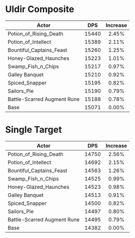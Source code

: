 # Uldir Composite
| Actor | DPS | Increase |
|---|:---:|:---:|
|Potion_of_Rising_Death|15440|2.45%|
|Potion_of_Intellect|15389|2.11%|
|Bountiful_Captains_Feast|15260|1.25%|
|Honey-Glazed_Haunches|15223|1.01%|
|Swamp_Fish_n_Chips|15217|0.97%|
|Galley Banquet|15210|0.92%|
|Spiced_Snapper|15195|0.82%|
|Sailors_Pie|15190|0.79%|
|Battle-Scarred Augment Rune|15188|0.78%|
|Base|15071|0.00%|

# Single Target
| Actor | DPS | Increase |
|---|:---:|:---:|
|Potion_of_Rising_Death|14750|2.56%|
|Potion_of_Intellect|14692|2.15%|
|Bountiful_Captains_Feast|14563|1.26%|
|Swamp_Fish_n_Chips|14525|0.99%|
|Honey-Glazed_Haunches|14523|0.98%|
|Galley Banquet|14513|0.91%|
|Spiced_Snapper|14500|0.82%|
|Sailors_Pie|14497|0.80%|
|Battle-Scarred Augment Rune|14495|0.79%|
|Base|14382|0.00%|
